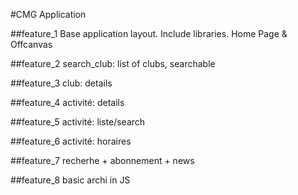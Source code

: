 #CMG Application

##feature_1
Base application layout. Include libraries. Home Page & Offcanvas

##feature_2
search_club: list of clubs, searchable

##feature_3
club: details

##feature_4
activité: details

##feature_5
activité: liste/search

##feature_6
activité: horaires


##feature_7
recherhe + abonnement + news

##feature_8
basic archi in JS